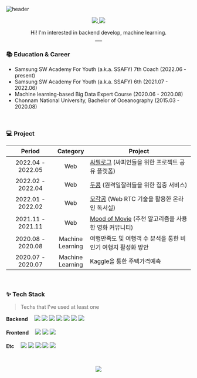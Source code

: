 ![header](https://capsule-render.vercel.app/api?type=Soft&color=FAF4B7&text=Hyunseo🐱‍💻&fontSize=50&fontColor=353535)

<p align="center">
  <a href="https://aged-pram-301.notion.site/8ba16652a1a3401587c14a449296aca0">
    <img src="https://img.shields.io/badge/PortFolio-CDF0EA?style=flat-square&logo=GitHub Sponsors&logoColor=black">
  </a>
  <a href="https://hyunse0.tistory.com/">
    <img src="https://img.shields.io/badge/Tech Blog-F6F5F5?style=flat-square&logo=Tistory&logoColor=black">
  </a>
</p>
<p align="center">
  Hi! I'm interested in backend develop, machine learning. <br />
  ___
</p>



### :books: Education & Career

- Samsung SW Academy For Youth (a.k.a. SSAFY) 7th Coach (2022.06 - present)
- Samsung SW Academy For Youth (a.k.a. SSAFY) 6th (2021.07 - 2022.06)
- Machine learning-based Big Data Expert Course (2020.06 - 2020.08)
- Chonnam National University, Bachelor of Oceanography (2015.03 - 2020.08)


<br />

### 💻 Project

|      Period       |       Category        | Project                                                      |
| :---------------: | :-------------------: | ------------------------------------------------------------ |
| 2022.04 - 2022.05 |          Web          | [싸필로그](https://github.com/hyunse0/ssapilogue) (싸피인들을 위한 프로젝트 공유 플랫폼) |
| 2022.02 - 2022.04 |          Web          | [두콩](https://github.com/hyunse0/docong) (원격일잘러들을 위한 집중 서비스) |
| 2022.01 - 2022.02 |          Web          | [모각공](https://github.com/hyunse0/mogakgong) (Web RTC 기술을 활용한 온라인 독서실) |
| 2021.11 - 2021.11 |          Web          | [Mood of Movie](https://github.com/hyunse0/Mood-of-Movie) (추천 알고리즘을 사용한 영화 커뮤니티) |
| 2020.08 - 2020.08 | Machine<br />Learning | 여행만족도 및 여행객 수 분석을 통한 비인기 여행지 활성화 방안 |
| 2020.07 - 2020.07 | Machine<br />Learning | Kaggle을 통한 주택가격예측                                   |


<br />

### ✨ Tech Stack

> Techs that I've used at least one

<p>
  <b>Backend　</b>
  <img src="https://img.shields.io/badge/Spring Boot-6DB33F?style=flat-square&logo=Spring Boot&logoColor=white">
  <img src="https://img.shields.io/badge/Java-BE7928?style=flat-square&logo=OpenJDK&logoColor=white">
  <img src="https://img.shields.io/badge/Python-3776AB?style=flat-square&logo=Python&logoColor=white">
  <img src="https://img.shields.io/badge/Django-092E20?style=flat-square&logo=Django&logoColor=white">
  <img src="https://img.shields.io/badge/MySQL-4479A1?style=flat-square&logo=MySQL&logoColor=white">
  <img src="https://img.shields.io/badge/MariaDB-003545?style=flat-square&logo=MariaDB&logoColor=white">
  <img src="https://img.shields.io/badge/MongoDB-47A248?style=flat-square&logo=MongoDB&logoColor=white"><br /><br />
  <b>Frontend　</b>
  <img src="https://img.shields.io/badge/HTML-E34F26?style=flat-square&logo=HTML5&logoColor=white">
  <img src="https://img.shields.io/badge/CSS-1572B6?style=flat-square&logo=CSS3&logoColor=white">
  <img src="https://img.shields.io/badge/Vue.js-4FC08D?style=flat-square&logo=Vue.js&logoColor=white"><br /><br />
  <b>Etc　</b>
  <img src="https://img.shields.io/badge/GitHub-181717?style=flat-square&logo=GitHub&logoColor=white">
  <img src="https://img.shields.io/badge/GitLab-FC6D26?style=flat-square&logo=GitLab&logoColor=white">
  <img src="https://img.shields.io/badge/Jira-0052CC?style=flat-square&logo=Jira&logoColor=white">
  <img src="https://img.shields.io/badge/NGINX-009639?style=flat-square&logo=NGINX&logoColor=white">
  <img src="https://img.shields.io/badge/R-276DC3?style=flat-square&logo=R&logoColor=white"><br />
</p>


<br />
<p align="center">
  <img src="http://mazassumnida.wtf/api/v2/generate_badge?boj=gkgustj">
</p>
